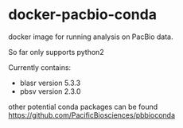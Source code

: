 # docker-pacbio-conda
docker image for running analysis on PacBio data.

So far only supports python2

Currently contains:
- blasr version 5.3.3
- pbsv version 2.3.0

other potential conda packages can be found https://github.com/PacificBiosciences/pbbioconda


